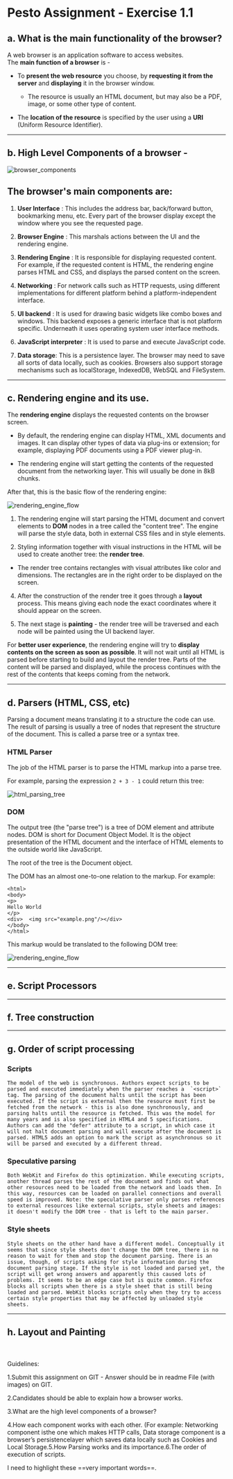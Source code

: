 # Pesto Assignment - Exercise 1.1

## a. What is the main functionality of the browser? <br>

A web browser is an application software to access websites. <br> The **main function of a browser** is -

* To **present the web resource** you choose, by **requesting it from the server** and **displaying** it in the browser window.

	* The resource is usually an HTML document, but may also be a PDF, image, or some other type of content.

* The **location of the resource** is specified by the user using a **URI** (Uniform Resource Identifier).

---

## b. High Level Components of a browser - <br>

![browser_components](browser_components.jpg)

  

## The browser's main components are:

1. **User Interface** : This includes the address bar, back/forward button, bookmarking menu, etc. Every part of the browser display except the window where you see the requested page.

2. **Browser Engine** : This marshals actions between the UI and the rendering engine.

3. **Rendering Engine** : It is responsible for displaying requested content. For example, if the requested content is HTML, the rendering engine parses HTML and CSS, and displays the parsed content on the screen.

4. **Networking** : For network calls such as HTTP requests, using different implementations for different platform behind a platform-independent interface.

5. **UI backend** : It is used for drawing basic widgets like combo boxes and windows. This backend exposes a generic interface that is not platform specific. Underneath it uses operating system user interface methods.

6. **JavaScript interpreter** : It is used to parse and execute JavaScript code.

7. **Data storage**: This is a persistence layer. The browser may need to save all sorts of data locally, such as cookies. Browsers also support storage mechanisms such as localStorage, IndexedDB, WebSQL and FileSystem.
  
---
## c. Rendering engine and its use.

The **rendering engine** displays the requested contents on the browser screen. <br>
* By default, the rendering engine can display HTML, XML documents and images. It can display other types of data via plug-ins or extension; for example, displaying PDF documents using a PDF viewer plug-in.

* The rendering engine will start getting the contents of the requested document from the networking layer. This will usually be done in 8kB chunks.

After that, this is the basic flow of the rendering engine:

![rendering_engine_flow](rendering_engine.jpg)

1. The rendering engine will start parsing the HTML document and convert elements to **DOM**  nodes in a tree called the "content tree". The engine will parse the style data, both in external CSS files and in style elements. 

2. Styling information together with visual instructions in the HTML will be used to create another tree: the **render tree**. 
* The render tree contains rectangles with visual attributes like color and dimensions. The rectangles are in the right order to be displayed on the screen.
4. After the construction of the render tree it goes through a **layout** process. This means giving each node the exact coordinates where it should appear on the screen. 

5. The next stage is  **painting**  - the render tree will be traversed and each node will be painted using the UI backend layer.

For **better user experience**, the rendering engine will try to **display contents on the screen as soon as possible**. It will not wait until all HTML is parsed before starting to build and layout the render tree. Parts of the content will be parsed and displayed, while the process continues with the rest of the contents that keeps coming from the network.

---
## d. Parsers (HTML, CSS, etc)
Parsing a document means translating it to a structure the code can use. The result of parsing is usually a tree of nodes that represent the structure of the document. This is called a parse tree or a syntax tree.

### HTML Parser  
The job of the HTML parser is to parse the HTML markup into a parse tree.

For example, parsing the expression `2 + 3 - 1` could return this tree:

![html_parsing_tree](https://web-dev.imgix.net/image/T4FyVKpzu4WKF1kBNvXepbi08t52/xNQUG9emGd8FzuOpumP7.png?auto=format&w=439)

### DOM 

The output tree (the "parse tree") is a tree of DOM element and attribute nodes. DOM is short for Document Object Model. It is the object presentation of the HTML document and the interface of HTML elements to the outside world like JavaScript.

The root of the tree is the Document object.

The DOM has an almost one-to-one relation to the markup. For example:
```
<html>  
<body>  
<p>  
Hello World  
</p>  
<div>  <img src="example.png"/></div>  
</body>  
</html>
```
This markup would be translated to the following DOM tree:

![rendering_engine_flow](https://web-dev.imgix.net/image/T4FyVKpzu4WKF1kBNvXepbi08t52/DNtfwOq9UaC3TrEj3D9h.png?auto=format&w=439)

---
## e. Script Processors
---
## f. Tree construction
---
## g. Order of script processing

### Scripts 

    The model of the web is synchronous. Authors expect scripts to be parsed and executed immediately when the parser reaches a  `<script>`  tag. The parsing of the document halts until the script has been executed. If the script is external then the resource must first be fetched from the network - this is also done synchronously, and parsing halts until the resource is fetched. This was the model for many years and is also specified in HTML4 and 5 specifications. Authors can add the "defer" attribute to a script, in which case it will not halt document parsing and will execute after the document is parsed. HTML5 adds an option to mark the script as asynchronous so it will be parsed and executed by a different thread.

### Speculative parsing

    Both WebKit and Firefox do this optimization. While executing scripts, another thread parses the rest of the document and finds out what other resources need to be loaded from the network and loads them. In this way, resources can be loaded on parallel connections and overall speed is improved. Note: the speculative parser only parses references to external resources like external scripts, style sheets and images: it doesn't modify the DOM tree - that is left to the main parser.

### Style sheets 

    Style sheets on the other hand have a different model. Conceptually it seems that since style sheets don't change the DOM tree, there is no reason to wait for them and stop the document parsing. There is an issue, though, of scripts asking for style information during the document parsing stage. If the style is not loaded and parsed yet, the script will get wrong answers and apparently this caused lots of problems. It seems to be an edge case but is quite common. Firefox blocks all scripts when there is a style sheet that is still being loaded and parsed. WebKit blocks scripts only when they try to access certain style properties that may be affected by unloaded style sheets.
---
## h. Layout and Painting

  
  
<br>
<br>
Guidelines:

1.Submit this assignment on GIT - Answer should be in readme File (with images) on GIT.

2.Candidates should be able to explain how a browser works.

3.What are the high level components of a browser?

4.How each component works with each other. (For example: Networking component isthe one which makes HTTP calls, Data storage component is a browser’s persistencelayer which saves data locally such as Cookies and Local Storage.5.How Parsing works and its importance.6.The order of execution of scripts.

  
  
  

I need to highlight these ==very important words==.